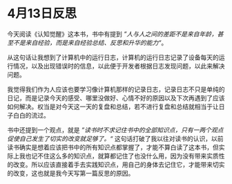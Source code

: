 # 4月13日反思

今天阅读《认知觉醒》这本书，书中有提到 *”人与人之间的差距不是来自年龄，甚至不是来自经验，而是来自经验总结、反思和升华的能力“*。

从这句话让我想到了计算机中的运行日志，计算机的运行日志记录了设备每天的运行情况，以及出现错误时的信息，以此便于开发者根据日志发现问题，以此来解决问题。

我觉得我们作为人应该也要学习像计算机那样的记录日志，记录日志不只是单纯的日记，而是记录今天的感受、哪里没做好、心情不好的原因以及下次再遇到了应该如何解决。权当是对今天这一天的复盘和总结，若不进行复盘和总结就相当于让日子白白的流过。

书中还提到一个观点，就是 *”读书时不求记住书中的全部知识点，只有一两个观点促使自己发生了切实的改变就足够了。“* 这句话打破了我以往对读书的认识，以前读书确实是想着应该把书中的所有知识点都掌握了，才能不算白读了这本书，但实际上我也记不住这么多的知识点，就算都记住了也没什么用，因为没有带来实质性的改变。所以应该直接着手去实践知识点，用自己的身体去记住它，才能带来切实的改变，这也就是我今天写第一篇反思的原因。